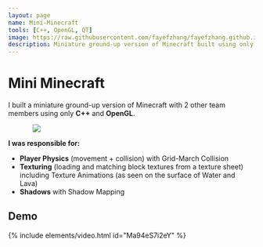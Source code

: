 ```yaml
---
layout: page
name: Mini-Minecraft
tools: [C++, OpenGL, QT]
image: https://raw.githubusercontent.com/fayefzhang/fayefzhang.github.io/main/assets/miniminecraft.png
description: Miniature ground-up version of Minecraft built using only C++ and OpenGL. Click this card to view a demo.
---
```


# Mini Minecraft
I built a miniature ground-up version of Minecraft with 2 other team members using only **C++** and **OpenGL**.

<div style="margin-left: auto; margin-right: auto; width: 80%;">
<img src="https://raw.githubusercontent.com/fayefzhang/fayefzhang.github.io/main/assets/miniminecraft.png">
</div>

**I was responsible for:**
+ **Player Physics** (movement + collision) with Grid-March Collision
+ **Texturing** (loading and matching block textures from a texture sheet) including Texture Animations (as seen on the surface of Water and Lava)
+ **Shadows** with Shadow Mapping

## Demo
{% include elements/video.html id="Ma94eS7i2eY" %}
